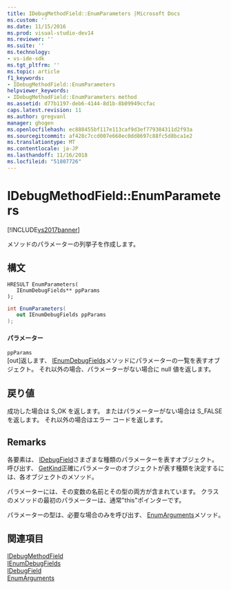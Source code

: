 ```yaml
---
title: IDebugMethodField::EnumParameters |Microsoft Docs
ms.custom: ''
ms.date: 11/15/2016
ms.prod: visual-studio-dev14
ms.reviewer: ''
ms.suite: ''
ms.technology:
- vs-ide-sdk
ms.tgt_pltfrm: ''
ms.topic: article
f1_keywords:
- IDebugMethodField::EnumParameters
helpviewer_keywords:
- IDebugMethodField::EnumParameters method
ms.assetid: d77b1197-deb6-4144-8d1b-8b09949ccfac
caps.latest.revision: 11
ms.author: gregvanl
manager: ghogen
ms.openlocfilehash: ec888455bf117e113caf9d3ef779384311d2f93a
ms.sourcegitcommit: af428c7ccd007e668ec0dd8697c88fc5d8bca1e2
ms.translationtype: MT
ms.contentlocale: ja-JP
ms.lasthandoff: 11/16/2018
ms.locfileid: "51807726"
---
```

# <a name="idebugmethodfieldenumparameters"></a>IDebugMethodField::EnumParameters
[!INCLUDE[vs2017banner](../../../includes/vs2017banner.md)]

メソッドのパラメーターの列挙子を作成します。  
  
## <a name="syntax"></a>構文  
  
```cpp#  
HRESULT EnumParameters(   
   IEnumDebugFields** ppParams  
);  
```  
  
```csharp  
int EnumParameters(  
   out IEnumDebugFields ppParams  
);  
```  
  
#### <a name="parameters"></a>パラメーター  
 `ppParams`  
 [out]返します、 [IEnumDebugFields](../../../extensibility/debugger/reference/ienumdebugfields.md)メソッドにパラメーターの一覧を表すオブジェクト。 それ以外の場合、パラメーターがない場合に null 値を返します。  
  
## <a name="return-value"></a>戻り値  
 成功した場合は S_OK を返します。 またはパラメーターがない場合は S_FALSE を返します。 それ以外の場合はエラー コードを返します。  
  
## <a name="remarks"></a>Remarks  
 各要素は、 [IDebugField](../../../extensibility/debugger/reference/idebugfield.md)さまざまな種類のパラメーターを表すオブジェクト。 呼び出す、 [GetKind](../../../extensibility/debugger/reference/idebugfield-getkind.md)正確にパラメーターのオブジェクトが表す種類を決定するには、各オブジェクトのメソッド。  
  
 パラメーターには、その変数の名前とその型の両方が含まれています。 クラスのメソッドの最初のパラメーターは、通常"this"ポインターです。  
  
 パラメーターの型は、必要な場合のみを呼び出す、 [EnumArguments](../../../extensibility/debugger/reference/idebugmethodfield-enumarguments.md)メソッド。  
  
## <a name="see-also"></a>関連項目  
 [IDebugMethodField](../../../extensibility/debugger/reference/idebugmethodfield.md)   
 [IEnumDebugFields](../../../extensibility/debugger/reference/ienumdebugfields.md)   
 [IDebugField](../../../extensibility/debugger/reference/idebugfield.md)   
 [EnumArguments](../../../extensibility/debugger/reference/idebugmethodfield-enumarguments.md)

